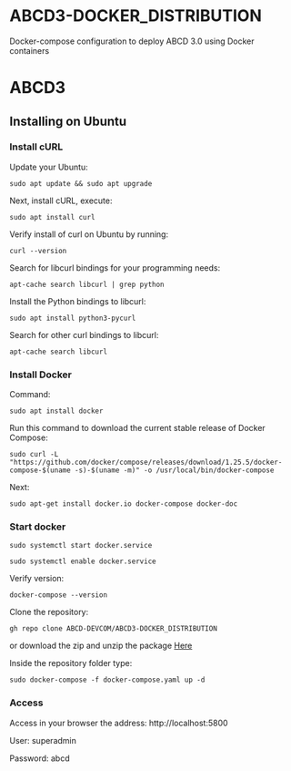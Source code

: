 # ABCD3-DOCKER\_DISTRIBUTION

Docker-compose configuration to deploy ABCD 3.0 using Docker containers

# ABCD3

## Installing on Ubuntu

### Install cURL

Update your Ubuntu:

```
sudo apt update && sudo apt upgrade
```

Next, install cURL, execute:

```
sudo apt install curl
```

Verify install of curl on Ubuntu by running:

```
curl --version
```

Search for libcurl bindings for your programming needs:

```
apt-cache search libcurl | grep python
```

Install the Python bindings to libcurl:

```
sudo apt install python3-pycurl
```

Search for other curl bindings to libcurl:

```
apt-cache search libcurl
```

### Install Docker

Command:

```
sudo apt install docker
```

Run this command to download the current stable release of Docker Compose:

```
sudo curl -L "https://github.com/docker/compose/releases/download/1.25.5/docker-compose-$(uname -s)-$(uname -m)" -o /usr/local/bin/docker-compose
```

Next:

```
sudo apt-get install docker.io docker-compose docker-doc
```

### Start docker

```
sudo systemctl start docker.service
```

```
sudo systemctl enable docker.service
```

Verify version:

```
docker-compose --version
```

Clone the repository:

```
gh repo clone ABCD-DEVCOM/ABCD3-DOCKER_DISTRIBUTION
```

or download the zip and unzip the package [Here](https://github.com/ABCD-DEVCOM/ABCD3-DOCKER_DISTRIBUTION/archive/refs/heads/main.zip)

Inside the repository folder type:

```
sudo docker-compose -f docker-compose.yaml up -d	
```

### Access

Access in your browser the address: http://localhost:5800

User: superadmin

Password: abcd
